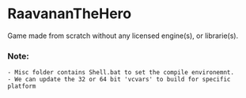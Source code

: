 # RaavananTheHero
Game made from scratch without any licensed engine(s), or librarie(s).

### Note:
    - Misc folder contains Shell.bat to set the compile environemnt. 
    - We can update the 32 or 64 bit 'vcvars' to build for specific platform